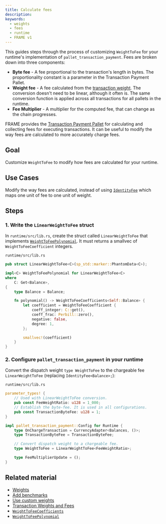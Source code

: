 ```yaml
---
title: Calculate fees
description:
keywords:
  - weights
  - fees
  - runtime
  - FRAME v1
---
```


This guides steps through the process of customizing `WeightToFee` for your runtime's implementation of `pallet_transaction_payment`.
Fees are broken down into three components:

- **Byte fee** - A fee proportional to the transaction's length in bytes.
  The proportionality constant is a parameter in the Transaction Payment Pallet.
- **Weight fee** - A fee calculated from the [transaction weight](/main-docs/build/tx-weights-fees).
  The conversion doesn't need to be linear, although it often is.
  The same conversion function is applied across all transactions for all pallets in the runtime.
- **Fee Multiplier** - A multiplier for the computed fee, that can change as the chain progresses.

FRAME provides the [Transaction Payment Pallet](https://paritytech.github.io/substrate/master/pallet_transaction_payment/index.html) for calculating and collecting fees for executing transactions.
It can be useful to modify the way fees are calculated to more accurately charge fees.

## Goal

Customize `WeightToFee` to modify how fees are calculated for your runtime.

## Use Cases

Modify the way fees are calculated, instead of using [`IdentityFee`](https://paritytech.github.io/substrate/master/frame_support/weights/struct.IdentityFee.html) which maps one unit of fee to one unit of weight.

## Steps

### 1. Write the `LinearWeightToFee` struct

In `runtime/src/lib.rs`, create the struct called `LinearWeightToFee` that implements [`WeightToFeePolynomial`](https://paritytech.github.io/substrate/master/frame_support/weights/trait.WeightToFeePolynomial.html).
It must returns a smallvec of `WeightToFeeCoefficient` integers.

`runtime/src/lib.rs`

```rust
pub struct LinearWeightToFee<C>(sp_std::marker::PhantomData<C>);

impl<C> WeightToFeePolynomial for LinearWeightToFee<C>
where
	C: Get<Balance>,
{
	type Balance = Balance;

	fn polynomial() -> WeightToFeeCoefficients<Self::Balance> {
		let coefficient = WeightToFeeCoefficient {
			coeff_integer: C::get(),
			coeff_frac: Perbill::zero(),
			negative: false,
			degree: 1,
		};

		smallvec!(coefficient)
	}
}
```

### 2. Configure `pallet_transaction_payment` in your runtime

Convert the dispatch weight
`type WeightToFee` to the chargeable fee `LinearWeightToFee` (replacing `IdentityFee<Balance>;`):

`runtime/src/lib.rs`

```rust
parameter_types! {
    // Used with LinearWeightToFee conversion.
	pub const FeeWeightRatio: u128 = 1_000;
	// Establish the byte-fee. It is used in all configurations.
	pub const TransactionByteFee: u128 = 1;
}

impl pallet_transaction_payment::Config for Runtime {
	type OnChargeTransaction = CurrencyAdapter<Balances, ()>;
	type TransactionByteFee = TransactionByteFee;

	// Convert dispatch weight to a chargeable fee.
	type WeightToFee = LinearWeightToFee<FeeWeightRatio>;

	type FeeMultiplierUpdate = ();
}
```

## Related material

- [Weights](/reference/glossary#weight)
- [Add benchmarks](/reference/how-to-guides/weights/add-benchmarks/)
- [Use custom weights](/reference/how-to-guides/weights/use-custom-weights)
- [Transaction Weights and Fees](/main-docs/build/tx-weights-fees)
- [`WeightToFeeCoefficients`](https://paritytech.github.io/substrate/master/frame_support/weights/type.WeightToFeeCoefficients.html)
- [`WeightToFeePolynomial`](https://paritytech.github.io/substrate/master/frame_support/weights/trait.WeightToFeePolynomial.html)
